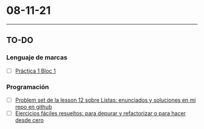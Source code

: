 # 08-11-21
---
## TO-DO
### Lenguaje de marcas
- [ ] [Pràctica 1 Bloc 1](https://aulavirtual.caib.es/c07015884/mod/assign/view.php?id=8252)
### Programación
- [ ] [Problem set de la lesson 12 sobre Listas: enunciados y soluciones en mi repo en github](https://github.com/dfleta/Python_ejercicios/tree/master/Procedimental/Unidad_3_%20Listas_y_%20operaciones_sobre_listas/problem_set_3)
- [ ] [Ejercicios fáciles resueltos: para depurar y refactorizar o para hacer desde cero](https://github.com/dfleta/Python_ejercicios/tree/master/Procedimental/Ejercicios_resueltos)